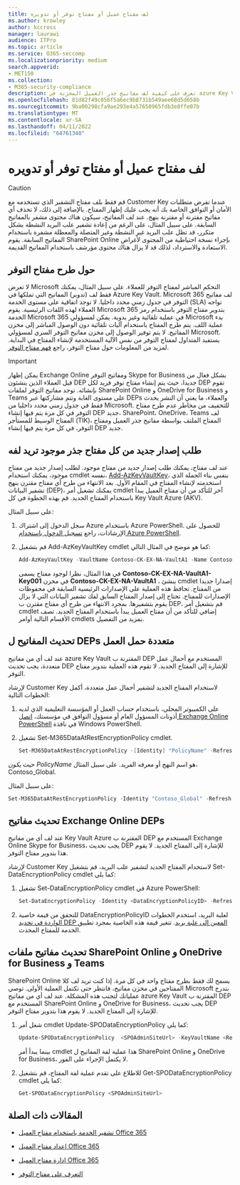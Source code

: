 ```yaml
---
title: لف مفتاح عميل أو مفتاح توفر أو تدويره
ms.author: krowley
author: kccross
manager: laurawi
audience: ITPro
ms.topic: article
ms.service: O365-seccomp
ms.localizationpriority: medium
search.appverid:
- MET150
ms.collection:
- M365-security-compliance
description: تعرف على كيفية لف مفاتيح جذر العميل المخزنة في azure Key Vault المستخدمة مع مفتاح العميل. تتضمن الخدمات ملفات Exchange Online Skype for Business SharePoint Online و OneDrive for Business و Teams.
ms.openlocfilehash: 81d82f49c056f5a6ec9b8731b549aee68d5d658b
ms.sourcegitcommit: 9ba00298cfa9ae293e4a57650965fdb3e8ffe07b
ms.translationtype: MT
ms.contentlocale: ar-SA
ms.lasthandoff: 04/11/2022
ms.locfileid: "64761340"
---
```

# <a name="roll-or-rotate-a-customer-key-or-an-availability-key"></a>لف مفتاح عميل أو مفتاح توفر أو تدويره

> [!CAUTION]
> قم فقط بلف مفتاح التشفير الذي تستخدمه مع Customer Key عندما تفرض متطلبات الأمان أو التوافق الخاصة بك أنه يجب عليك إظهار المفتاح. بالإضافة إلى ذلك، لا تحذف أي مفاتيح مقترنة أو مقترنة بنهج. عند لف المفاتيح، سيكون هناك محتوى مشفر بالمفاتيح السابقة. على سبيل المثال، على الرغم من إعادة تشفير علب البريد النشطة بشكل متكرر، قد تظل علب البريد غير النشطة وغير المتصلة والمعطلة مشفرة باستخدام المفاتيح السابقة. يقوم SharePoint Online بإجراء نسخة احتياطية من المحتوى لأغراض الاستعادة والاسترداد، لذلك قد لا يزال هناك محتوى مؤرشف باستخدام المفاتيح القديمة.

## <a name="about-rolling-the-availability-key"></a>حول طرح مفتاح التوفر

لا تعرض Microsoft التحكم المباشر لمفتاح التوفر للعملاء. على سبيل المثال، يمكنك فقط لف (تدوير) المفاتيح التي تملكها في Azure Key Vault. Microsoft 365 لف مفاتيح التوفر في جدول زمني محدد داخليا. لا توجد اتفاقية على مستوى الخدمة (SLA) تواجه العملاء لهذه اللفات الرئيسية. يقوم Microsoft 365 بتدوير مفتاح التوفر باستخدام رمز الخدمة Microsoft 365 في عملية تلقائية وغير يدوية. يمكن لمسؤولي Microsoft بدء عملية اللف. يتم طرح المفتاح باستخدام آليات تلقائية دون الوصول المباشر إلى مخزن المفاتيح. لا يتم توفير الوصول إلى مخزن مفاتيح التوفر السري لمسؤولي Microsoft. يستفيد المتداول لمفتاح التوفر من نفس الآلية المستخدمة لإنشاء المفتاح في البداية. لمزيد من المعلومات حول مفتاح التوفر، راجع [فهم مفتاح التوفر](customer-key-availability-key-understand.md).

> [!IMPORTANT]
> يمكن إظهار Exchange Online ومفاتيح التوفر Skype for Business بشكل فعال من قبل العملاء الذين ينشئون DEP جديدا، حيث يتم إنشاء مفتاح توفر فريد لكل DEP تقوم بإنشائه. توجد مفاتيح التوفر لملفات SharePoint Online و OneDrive for Business و Teams على مستوى الغابة وتتم مشاركتها عبر DEPs والعملاء، ما يعني أن النشر يحدث فقط في جدول زمني محدد داخليا من Microsoft. للتخفيف من مخاطر عدم طرح مفتاح التوفر في كل مرة يتم فيها إنشاء DEP جديد، SharePoint، OneDrive، Teams لف المفتاح الوسيط للمستأجر (TIK)، المفتاح الملتف بواسطة مفاتيح جذر العميل ومفتاح التوفر، في كل مرة يتم فيها إنشاء DEP جديد.

## <a name="request-a-new-version-of-each-existing-root-key-you-want-to-roll"></a>طلب إصدار جديد من كل مفتاح جذر موجود تريد لفه

عند لف مفتاح، يمكنك طلب إصدار جديد من مفتاح موجود. لطلب إصدار جديد من مفتاح موجود، يمكنك استخدام cmdlet نفسه، [Add-AzKeyVaultKey](/powershell/module/az.keyvault/add-azkeyvaultkey)، بنفس بناء الجملة الذي استخدمته لإنشاء المفتاح في المقام الأول. بعد الانتهاء من طرح أي مفتاح مقترن بنهج تشفير البيانات (DEP)، يمكنك تشغيل أمر cmdlet آخر للتأكد من أن مفتاح العميل يبدأ باستخدام المفتاح الجديد. قم بهذه الخطوة في كل Key Vault Azure (AKV).

على سبيل المثال:

1. سجل الدخول إلى اشتراك Azure باستخدام Azure PowerShell. للحصول على الإرشادات، راجع [تسجيل الدخول باستخدام Azure PowerShell](/powershell/azure/authenticate-azureps).

2. قم بتشغيل Add-AzKeyVaultKey cmdlet كما هو موضح في المثال التالي:

   ```powershell
   Add-AzKeyVaultKey -VaultName Contoso-CK-EX-NA-VaultA1 -Name Contoso-CK-EX-NA-VaultA1-Key001 -Destination HSM -KeyOps @('wrapKey','unwrapKey') -NotBefore (Get-Date -Date "12/27/2016 12:01 AM")
   ```

   في هذا المثال، نظرا لوجود مفتاح يسمى **Contoso-CK-EX-NA-VaultA1-Key001** في مخزن **Contoso-CK-EX-NA-VaultA1** ، ينشئ cmdlet إصدارا جديدا من المفتاح. تحافظ هذه العملية على الإصدارات الرئيسية السابقة في محفوظات الإصدارات للمفتاح. تحتاج إلى إصدار المفتاح السابق لفك تشفير البيانات التي لا يزال يقوم بتشفيرها. بمجرد الانتهاء من طرح أي مفتاح مقترن ب DEP، قم بتشغيل أمر cmdlet إضافي للتأكد من أن مفتاح العميل يبدأ باستخدام المفتاح الجديد. تصف الأقسام التالية أوامر cmdlets بمزيد من التفصيل.
  
## <a name="update-the-keys-for-multi-workload-deps"></a>تحديث المفاتيح ل DEPs متعددة حمل العمل

عند لف أي من مفاتيح azure Key Vault المقترنة ب DEP المستخدم مع أحمال عمل متعددة، يجب تحديث DEP للإشارة إلى المفتاح الجديد. لا تقوم هذه العملية بتدوير مفتاح التوفر.

لإرشاد Customer Key لاستخدام المفتاح الجديد لتشفير أحمال عمل متعددة، أكمل الخطوات التالية:

1. على الكمبيوتر المحلي، باستخدام حساب العمل أو المؤسسة التعليمية الذي لديه أذونات المسؤول العام أو مسؤول التوافق في مؤسستك، [اتصل Exchange Online PowerShell](/powershell/exchange/connect-to-exchange-online-powershell) في نافذة Windows PowerShell.

2. تشغيل Set-M365DataAtRestEncryptionPolicy cmdlet.
  
   ```powershell
   Set-M365DataAtRestEncryptionPolicy -[Identity] "PolicyName" -Refresh
   ```

حيث *يكون PolicyName* هو اسم النهج أو معرفه الفريد. على سبيل المثال، Contoso_Global.

على سبيل المثال:

```powershell
Set-M365DataAtRestEncryptionPolicy -Identity "Contoso_Global" -Refresh
```

## <a name="update-the-keys-for-exchange-online-deps"></a>تحديث مفاتيح Exchange Online DEPs

عند لف أي من مفاتيح Key Vault Azure المقترنة ب DEP المستخدم مع Exchange Online Skype for Business، يجب تحديث DEP للإشارة إلى المفتاح الجديد. لا يقوم هذا بتدوير مفتاح التوفر.

لإرشاد Customer Key لاستخدام المفتاح الجديد لتشفير علب البريد، قم بتشغيل Set-DataEncryptionPolicy cmdlet كما يلي:

1. تشغيل Set-DataEncryptionPolicy cmdlet في Azure PowerShell:
  
   ```powershell
   Set-DataEncryptionPolicy -Identity <DataEncryptionPolicyID> -Refresh
   ```

2. للتحقق من قيمة خاصية DataEncryptionPolicyID لعلبة البريد، استخدم الخطوات [الواردة في تحديد DEP المعين إلى علبة بريد](customer-key-manage.md#determine-the-dep-assigned-to-a-mailbox). تتغير قيمة هذه الخاصية بمجرد تطبيق الخدمة للمفتاح المحدث.
  
## <a name="update-the-keys-for-sharepoint-online-onedrive-for-business-and-teams-files"></a>تحديث مفاتيح ملفات SharePoint Online و OneDrive for Business و Teams

SharePoint Online يسمح لك فقط بطرح مفتاح واحد في كل مرة. إذا كنت تريد لف كلا المفتاحين في مخزن مفاتيح، فانتظر حتى تكتمل العملية الأولى. توصي Microsoft بتدرج عملياتك لتجنب هذه المشكلة. عند لف أي من مفاتيح azure Key Vault المقترنة ب DEP المستخدم مع SharePoint Online و OneDrive for Business، يجب تحديث DEP للإشارة إلى المفتاح الجديد. لا يقوم هذا بتدوير مفتاح التوفر.

1. شغل أمر cmdlet Update-SPODataEncryptionPolicy كما يلي:
  
   ```powershell
   Update-SPODataEncryptionPolicy  <SPOAdminSiteUrl> -KeyVaultName <ReplacementKeyVaultName> -KeyName <ReplacementKeyName> -KeyVersion <ReplacementKeyVersion> -KeyType <Primary | Secondary>
   ```

   بينما يبدأ أمر cmdlet هذا عملية لفة المفاتيح ل SharePoint Online و OneDrive for Business، لا يكتمل الإجراء على الفور.

2. للاطلاع على تقدم عملية لفة المفتاح، قم بتشغيل Get-SPODataEncryptionPolicy cmdlet كما يلي:

   ```powershell
   Get-SPODataEncryptionPolicy <SPOAdminSiteUrl>
   ```

## <a name="related-articles"></a>المقالات ذات الصلة

- [تشفير الخدمة باستخدام مفتاح العميل Office 365](customer-key-overview.md)

- [إعداد مفتاح العميل Office 365](customer-key-set-up.md)

- [إدارة مفتاح العميل Office 365](customer-key-manage.md)

- [التعرف على مفتاح التوفر](customer-key-availability-key-understand.md)
